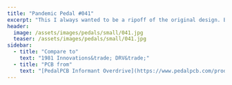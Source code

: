 ```yaml
---
title: "Pandemic Pedal #041"
excerpt: "This I always wanted to be a ripoff of the original design. But I graduated in 1987, so I had to change the year. I also had to wire the 3rd knob off board and the controls aren't in the same place as the original. Great sounding pedal. One day I will get the email letting me know I can order one."
header:
  image: /assets/images/pedals/small/041.jpg
  teaser: /assets/images/pedals/small/041.jpg
sidebar:
  - title: "Compare to"
    text: "1981 Innovations&trade; DRV&trade;"
  - title: "PCB from"
    text: "[PedalPCB Informant Overdrive](https://www.pedalpcb.com/product/informant/)"
---
```


